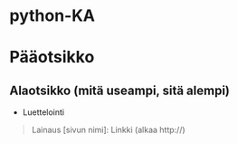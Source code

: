 # python-KA

# Pääotsikko
## Alaotsikko (mitä useampi, sitä alempi)
* Luettelointi
> Lainaus
[sivun nimi]: Linkki (alkaa http://)
